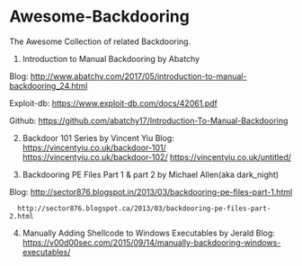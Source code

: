 # Awesome-Backdooring

The Awesome Collection of related Backdooring. 

1. Introduction to Manual Backdooring by Abatchy

Blog:        http://www.abatchy.com/2017/05/introduction-to-manual-backdooring_24.html

Exploit-db:  https://www.exploit-db.com/docs/42061.pdf

Github:      https://github.com/abatchy17/Introduction-To-Manual-Backdooring


2. Backdoor 101 Series by Vincent Yiu
Blog: https://vincentyiu.co.uk/backdoor-101/
      https://vincentyiu.co.uk/backdoor-102/
      https://vincentyiu.co.uk/untitled/

3. Backdooring PE Files Part 1 & part 2 by Michael Allen(aka dark_night)

Blog: http://sector876.blogspot.in/2013/03/backdooring-pe-files-part-1.html

      http://sector876.blogspot.ca/2013/03/backdooring-pe-files-part-2.html
      
      
4. Manually Adding Shellcode to Windows Executables by Jerald 
Blog:  https://v00d00sec.com/2015/09/14/manually-backdooring-windows-executables/



